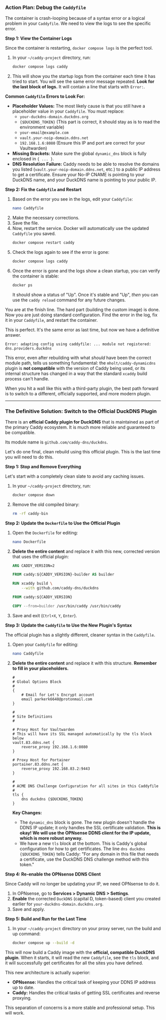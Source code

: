### **Action Plan: Debug the `Caddyfile`**

The container is crash-looping because of a syntax error or a logical problem in your `Caddyfile`. We need to view the logs to see the specific error.

**Step 1: View the Container Logs**

Since the container is restarting, `docker compose logs` is the perfect tool.

1.  In your `~/caddy-project` directory, run:
    ```bash
    docker compose logs caddy
    ```

2.  This will show you the startup logs from the container each time it has tried to start. You will see the same error message repeated. **Look for the last block of logs.** It will contain a line that starts with `Error:`.

**Common `Caddyfile` Errors to Look For:**

*   **Placeholder Values:** The most likely cause is that you still have a placeholder value in your `Caddyfile`. You must replace:
    *   `your-duckdns-domain.duckdns.org`
    *   `{$DUCKDNS_TOKEN}` (This part is correct, it should stay as is to read the environment variable)
    *   `your-email@example.com`
    *   `vault.your-noip-domain.ddns.net`
    *   `192.168.1.6:8080` (Ensure this IP and port are correct for your Vaultwarden)
*   **Missing Brackets:** Make sure the global `dynamic_dns` block is fully enclosed in `{ ... }`.
*   **DNS Resolution Failure:** Caddy needs to be able to resolve the domains you listed (`vault.your-noip-domain.ddns.net`, etc.) to a public IP address to get a certificate. Ensure your No-IP CNAME is pointing to your DuckDNS name, and your DuckDNS name is pointing to your public IP.

**Step 2: Fix the `Caddyfile` and Restart**

1.  Based on the error you see in the logs, edit your `Caddyfile`:
    ```bash
    nano Caddyfile
    ```
2.  Make the necessary corrections.
3.  Save the file.
4.  Now, restart the service. Docker will automatically use the updated `Caddyfile` you saved.
    ```bash
    docker compose restart caddy
    ```
5.  Check the logs again to see if the error is gone:
    ```bash
    docker compose logs caddy
    ```
6.  Once the error is gone and the logs show a clean startup, you can verify the container is stable:
    ```bash
    docker ps
    ```
    It should show a status of "Up". Once it's stable and "Up", *then* you can use the `caddy reload` command for any future changes.

You are at the finish line. The hard part (building the custom image) is done. Now you are just doing standard configuration. Find the error in the log, fix it in your `Caddyfile`, and restart the container.

This is perfect. It's the same error as last time, but now we have a definitive answer.

`Error: adapting config using caddyfile: ... module not registered: dns.providers.duckdns`

This error, even after rebuilding with what *should* have been the correct module path, tells us something fundamental: the `mholt/caddy-dynamicdns` plugin is **not compatible** with the version of Caddy being used, or its internal structure has changed in a way that the standard `xcaddy` build process can't handle.

When you hit a wall like this with a third-party plugin, the best path forward is to switch to a different, officially supported, and more modern plugin.

---

### **The Definitive Solution: Switch to the Official DuckDNS Plugin**

There is an **official Caddy plugin for DuckDNS** that is maintained as part of the primary Caddy ecosystem. It is much more reliable and guaranteed to be compatible.

Its module name is `github.com/caddy-dns/duckdns`.

Let's do one final, clean rebuild using this official plugin. This is the last time you will need to do this.

**Step 1: Stop and Remove Everything**

Let's start with a completely clean slate to avoid any caching issues.

1.  In your `~/caddy-project` directory, run:
    ```bash
    docker compose down
    ```
2.  Remove the old compiled binary:
    ```bash
    rm -rf caddy-bin
    ```

**Step 2: Update the `Dockerfile` to Use the Official Plugin**

1.  Open the `Dockerfile` for editing:
    ```bash
    nano Dockerfile
    ```
2.  **Delete the entire content** and replace it with this new, corrected version that uses the official plugin:
    ```dockerfile
    ARG CADDY_VERSION=2

    FROM caddy:${CADDY_VERSION}-builder AS builder

    RUN xcaddy build \
        --with github.com/caddy-dns/duckdns

    FROM caddy:${CADDY_VERSION}

    COPY --from=builder /usr/bin/caddy /usr/bin/caddy
    ```
3.  Save and exit (`Ctrl+X`, `Y`, `Enter`).

**Step 3: Update the `Caddyfile` to Use the New Plugin's Syntax**

The official plugin has a slightly different, cleaner syntax in the `Caddyfile`.

1.  Open your `Caddyfile` for editing:
    ```bash
    nano Caddyfile
    ```
2.  **Delete the entire content** and replace it with this structure. **Remember to fill in your placeholders.**

    ```caddy
    #
    # Global Options Block
    #
    {
        # Email for Let's Encrypt account
        email parkerk6648@protonmail.com
    }

    #
    # Site Definitions
    #

    # Proxy Host for Vaultwarden
    # This will have its SSL managed automatically by the tls block below
    vault.83.ddns.net {
        reverse_proxy 192.168.1.6:8080
    }

    # Proxy Host for Portainer
    portainer.83.ddns.net {
        reverse_proxy 192.168.83.2:9443
    }

    #
    # ACME DNS Challenge Configuration for all sites in this Caddyfile
    #
    tls {
        dns duckdns {$DUCKDNS_TOKEN}
    }
    ```

    **Key Changes:**
    *   The `dynamic_dns` block is gone. The new plugin doesn't handle the DDNS IP update; it only handles the SSL certificate validation. **This is okay! We will use the OPNsense DDNS client for the IP update, which is more robust anyway.**
    *   We have a new `tls` block at the bottom. This is Caddy's global configuration for how to get certificates. The line `dns duckdns {$DUCKDNS_TOKEN}` tells Caddy: "For any domain in this file that needs a certificate, use the DuckDNS DNS challenge method with this token."

**Step 4: Re-enable the OPNsense DDNS Client**

Since Caddy will no longer be updating your IP, we need OPNsense to do it.
1.  In OPNsense, go to **Services > Dynamic DNS > Settings**.
2.  **Enable** the corrected `DuckDNS` (capital D, token-based) client you created earlier for `your-duckdns-domain.duckdns.org`.
3.  Save and apply.

**Step 5: Build and Run for the Last Time**

1.  In your `~/caddy-project` directory on your proxy server, run the build and up command:
    ```bash
    docker compose up --build -d
    ```

This will now build a Caddy image with the **official, compatible DuckDNS plugin**. When it starts, it will read the new `Caddyfile`, see the `tls` block, and it will successfully get certificates for all the sites you have defined.

This new architecture is actually superior:
*   **OPNsense:** Handles the critical task of keeping your DDNS IP address up to date.
*   **Caddy:** Handles the critical tasks of getting SSL certificates and reverse proxying.

This separation of concerns is a more stable and professional setup. This will work.
